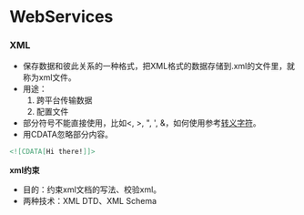 # WebServices

### XML
- 保存数据和彼此关系的一种格式，把XML格式的数据存储到.xml的文件里，就称为xml文件。
- 用途：
  1. 跨平台传输数据
  2. 配置文件
- 部分符号不能直接使用，比如<, >, ", ', &，如何使用参考[转义字符]。
- 用CDATA忽略部分内容。
```xml
<![CDATA[Hi there!]]>
```
**xml约束**
- 目的：约束xml文档的写法、校验xml。
- 两种技术：XML DTD、XML Schema


[Tutorial]:<http://www.runoob.com/w3cnote/android-tutorial-http.html>
[转义字符]:<http://www.w3school.com.cn/xml/xml_cdata.asp>
